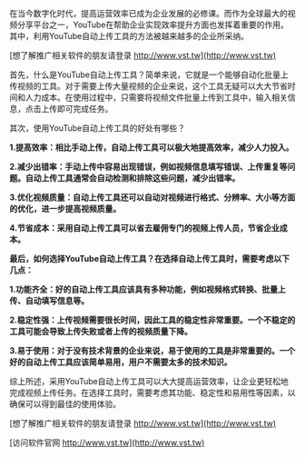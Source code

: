 在当今数字化时代，提高运营效率已成为企业发展的必修课。而作为全球最大的视频分享平台之一，YouTube在帮助企业实现效率提升方面也发挥着重要的作用。其中，利用YouTube自动上传工具的方法被越来越多的企业所采纳。

[想了解推广相关软件的朋友请登录 http://www.vst.tw](http://www.vst.tw)

首先，什么是YouTube自动上传工具？简单来说，它就是一个能够自动化批量上传视频的工具。对于需要上传大量视频的企业来说，这个工具无疑可以大大节省时间和人力成本。在使用过程中，只需要将视频文件批量上传到工具中，输入相关信息，点击上传即可完成任务。

其次，使用YouTube自动上传工具的好处有哪些？

**1.提高效率：相比手动上传，自动上传工具可以极大地提高效率，减少人力投入。**

**2.减少出错率：手动上传中容易出现错误，例如视频信息填写错误、上传重复等问题。自动上传工具通常会自动检测和排除这些问题，减少出错率。**

**3.优化视频质量：自动上传工具还可以自动对视频进行格式、分辨率、大小等方面的优化，进一步提高视频质量。**

**4.节省成本：采用自动上传工具可以省去雇佣专门的视频上传人员，节省企业成本。**

**最后，如何选择YouTube自动上传工具？在选择自动上传工具时，需要考虑以下几点：**

**1.功能齐全：好的自动上传工具应该具有多种功能，例如视频格式转换、批量上传、自动填写信息等。**

**2.稳定性强：上传视频需要很长时间，因此工具的稳定性非常重要。一个不稳定的工具可能会导致上传失败或者上传的视频质量下降。**

**3.易于使用：对于没有技术背景的企业来说，易于使用的工具是非常重要的。一个好的自动上传工具应该简单易用，用户不需要太多的技术知识。**

综上所述，采用YouTube自动上传工具可以大大提高运营效率，让企业更轻松地完成视频上传任务。在选择工具时，需要考虑其功能、稳定性和易用性等因素，以确保可以得到最佳的使用体验。

[想了解推广相关软件的朋友请登录 http://www.vst.tw](http://www.vst.tw)


[访问软件官网 http://www.vst.tw](http://www.vst.tw)
